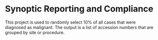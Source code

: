 # Synoptic Reporting and Compliance
This project is used to randomly select 10% of all cases that were diagnosed as malignant. The output is a list of accession numbers that are grouped by site or procedure.
